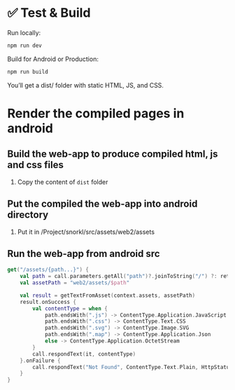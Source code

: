 # ✅  Test & Build
Run locally:

```bash
npm run dev
```

Build for Android or Production:

```bash
npm run build
```
You’ll get a dist/ folder with static HTML, JS, and CSS.

# Render the compiled pages in android

## Build the web-app to produce compiled html, js and css files
1. Copy the content of `dist` folder

## Put the compiled the web-app into android directory
1. Put it in /Project/snorkl/src/assets/web2/assets

## Run the web-app from android src

```kotlin
get("/assets/{path...}") {
    val path = call.parameters.getAll("path")?.joinToString("/") ?: return@get call.respond(HttpStatusCode.BadRequest)
    val assetPath = "web2/assets/$path"

    val result = getTextFromAsset(context.assets, assetPath)
    result.onSuccess {
        val contentType = when {
            path.endsWith(".js") -> ContentType.Application.JavaScript
            path.endsWith(".css") -> ContentType.Text.CSS
            path.endsWith(".svg") -> ContentType.Image.SVG
            path.endsWith(".map") -> ContentType.Application.Json
            else -> ContentType.Application.OctetStream
        }
        call.respondText(it, contentType)
    }.onFailure {
        call.respondText("Not Found", ContentType.Text.Plain, HttpStatusCode.NotFound)
    }
}
```